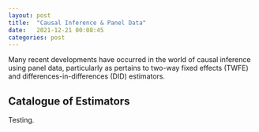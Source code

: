 ```yaml
---
layout: post
title:  "Causal Inference & Panel Data"
date:   2021-12-21 00:08:45
categories: post
---
```


Many recent developments have occurred in the world of causal inference using panel data, particularly as pertains to two-way fixed effects (TWFE) and differences-in-differences (DID) estimators. 
<!--more-->

## Catalogue of Estimators

Testing.